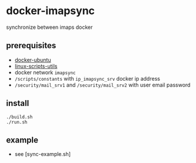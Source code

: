 # docker-imapsync

synchronize between imaps docker

## prerequisites

- [docker-ubuntu](https://github.com/devel0/docker-ubuntu)
- [linux-scripts-utils](https://github.com/devel0/linux-scripts-utils)
- docker network `imapsync`
- `/scripts/constants` with `ip_imapsync_srv` docker ip address
- `/security/mail_srv1` and `/security/mail_srv2` with user email password

## install

```
./build.sh
./run.sh
```

## example

- see [sync-example.sh]
